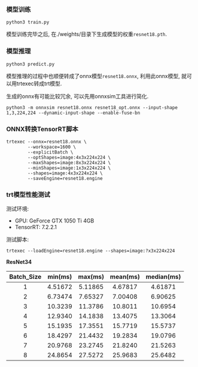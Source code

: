 ### 模型训练

```bash_script
python3 train.py
```

模型训练完毕之后, 在./weights/目录下生成模型的权重`resnet18.pth`.

### 模型推理

```bash_script
python3 predict.py
```

模型推理的过程中也顺便转成了onnx模型`resnet18.onnx`, 利用此onnx模型, 就可以用trtexec转成trt模型.

生成的onnx有可能比较冗余, 可以先用onnxsim工具进行简化.

```bash_script
python3 -m onnxsim resnet18.onnx resnet18_opt.onnx --input-shape 1,3,224,224 --dynamic-input-shape --enable-fuse-bn
```

### ONNX转换TensorRT脚本

```shell script
trtexec --onnx=resnet18.onnx \
        --workspace=1600 \
        --explicitBatch \
        --optShapes=image:4x3x224x224 \
        --maxShapes=image:8x3x224x224 \
        --minShapes=image:1x3x224x224 \
        --shapes=image:4x3x224x224 \
        --saveEngine=resnet18.engine
```

### trt模型性能测试

测试环境:
- GPU: GeForce GTX 1050 Ti 4GB
- TensorRT: 7.2.2.1

测试脚本:

```shell script
trtexec --loadEngine=resnet18.engine --shapes=image:?x3x224x224
```

**ResNet34**

| Batch_Size | min(ms) | max(ms) | mean(ms) | median(ms) |
|:----:|:----:|:----:|:----:|:----:|
| 1 | 4.51672 | 5.11865 | 4.67817 | 4.61871 |
| 2 | 6.73474 | 7.65327 | 7.00408 | 6.90625 |
| 3 | 10.3239 | 11.3786 | 10.8011 | 10.6954 |
| 4 | 12.9340 | 14.1838 | 13.4075 | 13.3064 |
| 5 | 15.1935 | 17.3551 | 15.7719 | 15.5737 |
| 6 | 18.4297 | 21.4432 | 19.2834 | 19.0796 |
| 7 | 20.9768 | 23.2745 | 21.8240 | 21.5263 |
| 8 | 24.8654 | 27.5272 | 25.9683 | 25.6482 |



